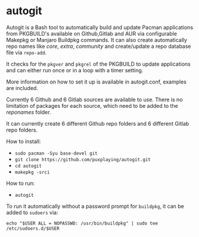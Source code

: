 # autogit

Autogit is a Bash tool to automatically build and update Pacman applications from PKGBUILD's available on Github,Gitlab and AUR via configurable Makepkg or Manjaro Buildpkg commands. It can also create automatically repo names like *core*, *extra*, *community* and create/update a repo database file via `repo-add`.

It checks for the `pkgver` and `pkgrel` of the PKGBUILD to update applications and can either run once or in a loop with a timer setting.

More information on how to set it up is available in autogit.conf, examples are included.

Currently 6 Github and 6 Gitlab sources are available to use. There is no limitation of packages for each source, which need to be added to the *reponames* folder.

It can currently create 6 different Github repo folders and 6 different Gitlab repo folders.

How to install:

- `sudo pacman -Syu base-devel git`
- `git clone https://github.com/puxplaying/autogit.git `
- `cd autogit`
- `makepkg -srci`

How to run:

- `autogit`

To run it automatically without a password prompt for `buildpkg`, it can be added to `sudoers` via:

`echo "$USER ALL = NOPASSWD: /usr/bin/buildpkg" | sudo tee /etc/sudoers.d/$USER`
